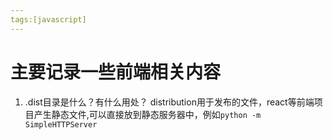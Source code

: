 ```yaml
---
tags:[javascript]
---
```

# 主要记录一些前端相关内容

1. .dist目录是什么？有什么用处？
distribution用于发布的文件，react等前端项目产生静态文件,可以直接放到静态服务器中，例如`python -m SimpleHTTPServer`
